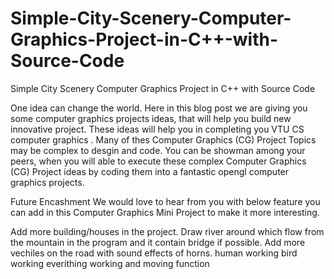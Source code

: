 # Simple-City-Scenery-Computer-Graphics-Project-in-C++-with-Source-Code
Simple City Scenery  Computer Graphics Project in C++ with  Source Code


One idea can change the world. Here in this blog post we are giving you some computer graphics projects ideas, that will help you build new innovative project. These ideas will help you in completing you VTU CS computer graphics . Many of thes Computer Graphics (CG) Project Topics  may be complex to desgin and code. You can be showman among your peers, when you will able to execute these complex Computer Graphics (CG) Project ideas by coding them into a fantastic opengl computer graphics projects.

Future Encashment
We would love to hear from you with below feature you can add in this Computer Graphics Mini Project to make it more interesting.

Add more building/houses in the project.
Draw river around which flow from the mountain in the program and it contain bridge if possible.
Add more vechiles on the road with sound effects of horns.
human working 
bird working 
everithing working and moving function
